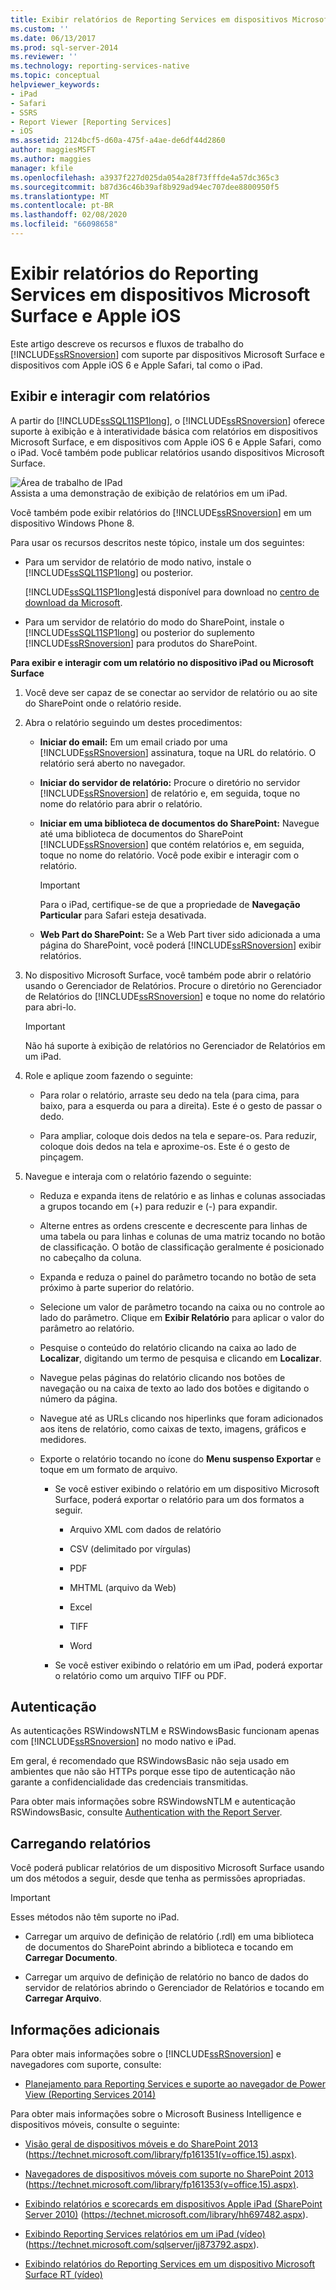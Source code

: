 ```yaml
---
title: Exibir relatórios de Reporting Services em dispositivos Microsoft Surface e dispositivos Apple iOS | Microsoft Docs
ms.custom: ''
ms.date: 06/13/2017
ms.prod: sql-server-2014
ms.reviewer: ''
ms.technology: reporting-services-native
ms.topic: conceptual
helpviewer_keywords:
- iPad
- Safari
- SSRS
- Report Viewer [Reporting Services]
- iOS
ms.assetid: 2124bcf5-d60a-475f-a4ae-de6df44d2860
author: maggiesMSFT
ms.author: maggies
manager: kfile
ms.openlocfilehash: a3937f227d025da054a28f73fffde4a57dc365c3
ms.sourcegitcommit: b87d36c46b39af8b929ad94ec707dee8800950f5
ms.translationtype: MT
ms.contentlocale: pt-BR
ms.lasthandoff: 02/08/2020
ms.locfileid: "66098658"
---
```

# <a name="view-reporting-services-reports-on-microsoft-surface-devices-and--apple-ios-devices"></a>Exibir relatórios do Reporting Services em dispositivos Microsoft Surface e Apple iOS
  Este artigo descreve os recursos e fluxos de trabalho do [!INCLUDE[ssRSnoversion](../includes/ssrsnoversion-md.md)] com suporte par dispositivos Microsoft Surface e dispositivos com Apple iOS 6 e Apple Safari, tal como o iPad.  
  
## <a name="view-and-interact-with-reports"></a>Exibir e interagir com relatórios  
 A partir do [!INCLUDE[ssSQL11SP1long](../includes/sssql11sp1long-md.md)], o [!INCLUDE[ssRSnoversion](../includes/ssrsnoversion-md.md)] oferece suporte à exibição e à interatividade básica com relatórios em dispositivos Microsoft Surface, e em dispositivos com Apple iOS 6 e Apple Safari, como o iPad. Você também pode publicar relatórios usando dispositivos Microsoft Surface.  
  
 ![Área de trabalho de IPad](media/videothumbnail.jpg "Área de trabalho de IPad")  
Assista a uma demonstração de exibição de relatórios em um iPad.  
  
 Você também pode exibir relatórios do [!INCLUDE[ssRSnoversion](../includes/ssrsnoversion-md.md)] em um dispositivo Windows Phone 8.  
  
 Para usar os recursos descritos neste tópico, instale um dos seguintes:  
  
-   Para um servidor de relatório de modo nativo, instale o [!INCLUDE[ssSQL11SP1long](../includes/sssql11sp1long-md.md)] ou posterior.  
  
     [!INCLUDE[ssSQL11SP1long](../includes/sssql11sp1long-md.md)]está disponível para download no [centro de download da Microsoft](https://www.microsoft.com/download/details.aspx?id=35575).  
  
-   Para um servidor de relatório do modo do SharePoint, instale o [!INCLUDE[ssSQL11SP1long](../includes/sssql11sp1long-md.md)] ou posterior do suplemento [!INCLUDE[ssRSnoversion](../includes/ssrsnoversion-md.md)] para produtos do SharePoint.  
  
 **Para exibir e interagir com um relatório no dispositivo iPad ou Microsoft Surface**  
  
1.  Você deve ser capaz de se conectar ao servidor de relatório ou ao site do SharePoint onde o relatório reside.  
  
2.  Abra o relatório seguindo um destes procedimentos:  
  
    -   **Iniciar do email:** Em um email criado por uma [!INCLUDE[ssRSnoversion](../includes/ssrsnoversion-md.md)] assinatura, toque na URL do relatório. O relatório será aberto no navegador.  
  
    -   **Iniciar do servidor de relatório:** Procure o diretório no servidor [!INCLUDE[ssRSnoversion](../includes/ssrsnoversion-md.md)] de relatório e, em seguida, toque no nome do relatório para abrir o relatório.  
  
    -   **Iniciar em uma biblioteca de documentos do SharePoint:** Navegue até uma biblioteca de documentos do SharePoint [!INCLUDE[ssRSnoversion](../includes/ssrsnoversion-md.md)] que contém relatórios e, em seguida, toque no nome do relatório. Você pode exibir e interagir com o relatório.  
  
        > [!IMPORTANT]  
        >  Para o iPad, certifique-se de que a propriedade de **Navegação Particular** para Safari esteja desativada.  
  
    -   **Web Part do SharePoint:** Se a Web Part tiver sido adicionada a uma página do SharePoint, você poderá [!INCLUDE[ssRSnoversion](../includes/ssrsnoversion-md.md)] exibir relatórios.  
  
3.  No dispositivo Microsoft Surface, você também pode abrir o relatório usando o Gerenciador de Relatórios. Procure o diretório no Gerenciador de Relatórios do [!INCLUDE[ssRSnoversion](../includes/ssrsnoversion-md.md)] e toque no nome do relatório para abri-lo.  
  
    > [!IMPORTANT]  
    >  Não há suporte à exibição de relatórios no Gerenciador de Relatórios em um iPad.  
  
4.  Role e aplique zoom fazendo o seguinte:  
  
    -   Para rolar o relatório, arraste seu dedo na tela (para cima, para baixo, para a esquerda ou para a direita). Este é o gesto de passar o dedo.  
  
    -   Para ampliar, coloque dois dedos na tela e separe-os. Para reduzir, coloque dois dedos na tela e aproxime-os. Este é o gesto de pinçagem.  
  
5.  Navegue e interaja com o relatório fazendo o seguinte:  
  
    -   Reduza e expanda itens de relatório e as linhas e colunas associadas a grupos tocando em (+) para reduzir e (-) para expandir.  
  
    -   Alterne entres as ordens crescente e decrescente para linhas de uma tabela ou para linhas e colunas de uma matriz tocando no botão de classificação. O botão de classificação geralmente é posicionado no cabeçalho da coluna.  
  
    -   Expanda e reduza o painel do parâmetro tocando no botão de seta próximo à parte superior do relatório.  
  
    -   Selecione um valor de parâmetro tocando na caixa ou no controle ao lado do parâmetro. Clique em **Exibir Relatório** para aplicar o valor do parâmetro ao relatório.  
  
    -   Pesquise o conteúdo do relatório clicando na caixa ao lado de **Localizar**, digitando um termo de pesquisa e clicando em **Localizar**.  
  
    -   Navegue pelas páginas do relatório clicando nos botões de navegação ou na caixa de texto ao lado dos botões e digitando o número da página.  
  
    -   Navegue até as URLs clicando nos hiperlinks que foram adicionados aos itens de relatório, como caixas de texto, imagens, gráficos e medidores.  
  
    -   Exporte o relatório tocando no ícone do **Menu suspenso Exportar** e toque em um formato de arquivo.  
  
        -   Se você estiver exibindo o relatório em um dispositivo Microsoft Surface, poderá exportar o relatório para um dos formatos a seguir.  
  
            -   Arquivo XML com dados de relatório  
  
            -   CSV (delimitado por vírgulas)  
  
            -   PDF  
  
            -   MHTML (arquivo da Web)  
  
            -   Excel  
  
            -   TIFF  
  
            -   Word  
  
        -   Se você estiver exibindo o relatório em um iPad, poderá exportar o relatório como um arquivo TIFF ou PDF.  
  
## <a name="authentication"></a>Autenticação  
 As autenticações RSWindowsNTLM e RSWindowsBasic funcionam apenas com [!INCLUDE[ssRSnoversion](../includes/ssrsnoversion-md.md)] no modo nativo e iPad.  
  
 Em geral, é recomendado que RSWindowsBasic não seja usado em ambientes que não são HTTPs porque esse tipo de autenticação não garante a confidencialidade das credenciais transmitidas.  
  
 Para obter mais informações sobre RSWindowsNTLM e autenticação RSWindowsBasic, consulte [Authentication with the Report Server](security/authentication-with-the-report-server.md).  
  
## <a name="uploading-reports"></a>Carregando relatórios  
 Você poderá publicar relatórios de um dispositivo Microsoft Surface usando um dos métodos a seguir, desde que tenha as permissões apropriadas.  
  
> [!IMPORTANT]  
>  Esses métodos não têm suporte no iPad.  
  
-   Carregar um arquivo de definição de relatório (.rdl) em uma biblioteca de documentos do SharePoint abrindo a biblioteca e tocando em **Carregar Documento**.  
  
-   Carregar um arquivo de definição de relatório no banco de dados do servidor de relatórios abrindo o Gerenciador de Relatórios e tocando em **Carregar Arquivo**.  
  
## <a name="additional-information"></a>Informações adicionais  
 Para obter mais informações sobre o [!INCLUDE[ssRSnoversion](../includes/ssrsnoversion-md.md)] e navegadores com suporte, consulte:  
  
-   [Planejamento para Reporting Services e suporte ao navegador de Power View &#40;Reporting Services 2014&#41;](../../2014/reporting-services/browser-support-for-reporting-services-and-power-view.md)  
  
 Para obter mais informações sobre o Microsoft Business Intelligence e dispositivos móveis, consulte o seguinte:  
  
-   [Visão geral de dispositivos móveis e do SharePoint 2013](https://technet.microsoft.com/library/fp161351\(v=office.15\).aspx) (https://technet.microsoft.com/library/fp161351(v=office.15).aspx).  
  
-   [Navegadores de dispositivos móveis com suporte no SharePoint 2013](https://technet.microsoft.com/library/fp161353\(v=office.15\).aspx) (https://technet.microsoft.com/library/fp161353(v=office.15).aspx).  
  
-   [Exibindo relatórios e scorecards em dispositivos Apple iPad (SharePoint Server 2010)](https://technet.microsoft.com/library/hh697482.aspx) (https://technet.microsoft.com/library/hh697482.aspx).  
  
-   [Exibindo Reporting Services relatórios em um iPad (vídeo)](https://technet.microsoft.com/sqlserver/jj873792.aspx) (https://technet.microsoft.com/sqlserver/jj873792.aspx).  
  
-   [Exibindo relatórios do Reporting Services em um dispositivo Microsoft Surface RT (vídeo)](https://technet.microsoft.com/sqlserver/dn146017)  
  
  
